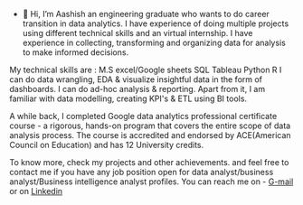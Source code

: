 - 👋 Hi, I’m Aashish an engineering graduate who wants to do career transition in data analytics.
I have experience of doing multiple projects using different technical skills and an virtual internship.
I have experience in collecting, transforming and organizing data for analysis to make informed decisions.

My technical skills are :
M.S excel/Google sheets 
SQL 
Tableau
Python
R
I can do data wrangling, EDA & visualize insightful data in the form of dashboards. 
I can do ad-hoc  analysis & reporting. Apart from it, I am familiar with data modelling, creating KPI's & ETL using BI tools.

A while back, I completed Google data analytics professional certificate course - a rigorous, hands-on program that covers the entire scope of data analysis process.
The course is accredited and endorsed by ACE(American Council on Education) and has 12 University credits.

To know more, check my projects and other achievements.
and feel free to contact me if you have any job position open for data analyst/business analyst/Business intelligence analyst profiles.
You can reach me on - [G-mail](aashish2024@art@gmail.com) or on [Linkedin](https://www.linkedin.com/in/aashish-telgote-177b83264)

<!---
aash-ish/aash-ish is a ✨ special ✨ repository because its `README.md` (this file) appears on your GitHub profile.
You can click the Preview link to take a look at your changes.
--->
